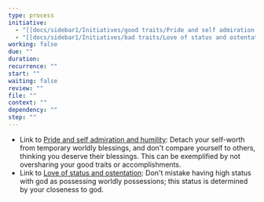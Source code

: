 ```yaml
---
type: process
initiative:
  - "[[docs/sidebar1/Initiatives/good traits/Pride and self admiration and humility|Pride and self admiration and humility]]"
  - "[[docs/sidebar1/Initiatives/bad traits/Love of status and ostentation|Love of status and ostentation]]"
working: false
due: ""
duration: 
recurrence: ""
start: ""
waiting: false
review: ""
file: ""
context: ""
dependency: ""
step: ""
---
```


* Link to [Pride and self admiration and humility](docs/sidebar1/Initiatives/good%20traits/Pride%20and%20self%20admiration%20and%20humility.md): Detach your self-worth from temporary worldly blessings, and don't compare yourself to others, thinking you deserve their blessings. This can be exemplified by not oversharing your good traits or accomplishments.
* Link to [Love of status and ostentation](docs/sidebar1/Initiatives/bad%20traits/Love%20of%20status%20and%20ostentation.md): Don't mistake having high status with god as possessing worldly possessions; this status is determined by your closeness to god.
